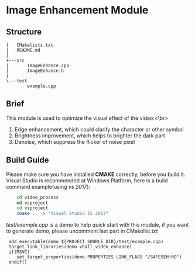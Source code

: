 # Image Enhancement Module
## Structure
``` 
|   CMakelists.txt
|   README.md
|                   
+---src
|       ImageEnhance.cpp
|       ImageEnhance.h
|       
\---test
        example.cpp
```
## Brief
This module is used to optimize the visual effect of the video:<\br>
1. Edge enhancement, which could clarify the character or other symbol
2. Brightness improvement, which helps to brighter the dark part
3. Denoise, which suppress the flicker of noise pixel

## Build Guide
Please make sure you have installed **CMAKE** correctly, before you build it.  
<windows>
Visual Studio is recommended at Windows Platform, here is a build command example(using *vs 2017*):
``` bash
	cd video_process
	md vsproject
	cd vsproject
	cmake .. -G "Visual Studio 15 2017"
```
*test/example.cpp* is a demo to help quick start with this module, if you want to generate demo, please uncomment last part in CMakelist.txt

``` shell
 add_executable(demo ${PROJECT_SOURCE_DIR}/test/example.cpp)
 target_link_libraries(demo vhall_video_enhance)
 if(MSVC)
    set_target_properties(demo PROPERTIES LINK_FLAGS "/SAFESEH:NO")
 endif()
```
	
	
	